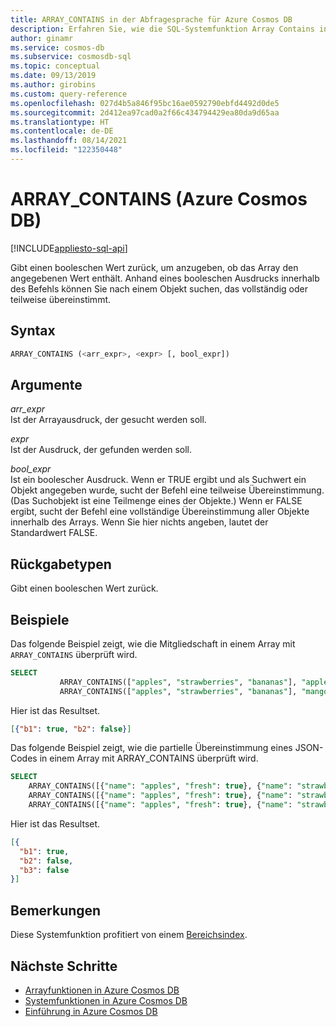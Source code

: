 ```yaml
---
title: ARRAY_CONTAINS in der Abfragesprache für Azure Cosmos DB
description: Erfahren Sie, wie die SQL-Systemfunktion Array Contains in Azure Cosmos DB einen booleschen Wert zurückgibt, der angibt, ob das Array den angegebenen Wert enthält.
author: ginamr
ms.service: cosmos-db
ms.subservice: cosmosdb-sql
ms.topic: conceptual
ms.date: 09/13/2019
ms.author: girobins
ms.custom: query-reference
ms.openlocfilehash: 027d4b5a846f95bc16ae0592790ebfd4492d0de5
ms.sourcegitcommit: 2d412ea97cad0a2f66c434794429ea80da9d65aa
ms.translationtype: HT
ms.contentlocale: de-DE
ms.lasthandoff: 08/14/2021
ms.locfileid: "122350448"
---
```

# <a name="array_contains-azure-cosmos-db"></a>ARRAY_CONTAINS (Azure Cosmos DB)
[!INCLUDE[appliesto-sql-api](../includes/appliesto-sql-api.md)]

Gibt einen booleschen Wert zurück, um anzugeben, ob das Array den angegebenen Wert enthält. Anhand eines booleschen Ausdrucks innerhalb des Befehls können Sie nach einem Objekt suchen, das vollständig oder teilweise übereinstimmt. 

## <a name="syntax"></a>Syntax
  
```sql
ARRAY_CONTAINS (<arr_expr>, <expr> [, bool_expr])  
```  
  
## <a name="arguments"></a>Argumente
  
*arr_expr*  
   Ist der Arrayausdruck, der gesucht werden soll.  
  
*expr*  
   Ist der Ausdruck, der gefunden werden soll.  

*bool_expr*  
   Ist ein boolescher Ausdruck. Wenn er TRUE ergibt und als Suchwert ein Objekt angegeben wurde, sucht der Befehl eine teilweise Übereinstimmung. (Das Suchobjekt ist eine Teilmenge eines der Objekte.) Wenn er FALSE ergibt, sucht der Befehl eine vollständige Übereinstimmung aller Objekte innerhalb des Arrays. Wenn Sie hier nichts angeben, lautet der Standardwert FALSE. 
  
## <a name="return-types"></a>Rückgabetypen
  
  Gibt einen booleschen Wert zurück.  
  
## <a name="examples"></a>Beispiele
  
  Das folgende Beispiel zeigt, wie die Mitgliedschaft in einem Array mit `ARRAY_CONTAINS` überprüft wird.  
  
```sql
SELECT   
           ARRAY_CONTAINS(["apples", "strawberries", "bananas"], "apples") AS b1,  
           ARRAY_CONTAINS(["apples", "strawberries", "bananas"], "mangoes") AS b2  
```  
  
 Hier ist das Resultset.  
  
```json
[{"b1": true, "b2": false}]  
```  

Das folgende Beispiel zeigt, wie die partielle Übereinstimmung eines JSON-Codes in einem Array mit ARRAY_CONTAINS überprüft wird.  
  
```sql
SELECT  
    ARRAY_CONTAINS([{"name": "apples", "fresh": true}, {"name": "strawberries", "fresh": true}], {"name": "apples"}, true) AS b1, 
    ARRAY_CONTAINS([{"name": "apples", "fresh": true}, {"name": "strawberries", "fresh": true}], {"name": "apples"}) AS b2,
    ARRAY_CONTAINS([{"name": "apples", "fresh": true}, {"name": "strawberries", "fresh": true}], {"name": "mangoes"}, true) AS b3 
```  
  
 Hier ist das Resultset.  
  
```json
[{
  "b1": true,
  "b2": false,
  "b3": false
}]
```

## <a name="remarks"></a>Bemerkungen

Diese Systemfunktion profitiert von einem [Bereichsindex](../index-policy.md#includeexclude-strategy).

## <a name="next-steps"></a>Nächste Schritte

- [Arrayfunktionen in Azure Cosmos DB](sql-query-array-functions.md)
- [Systemfunktionen in Azure Cosmos DB](sql-query-system-functions.md)
- [Einführung in Azure Cosmos DB](../introduction.md)
